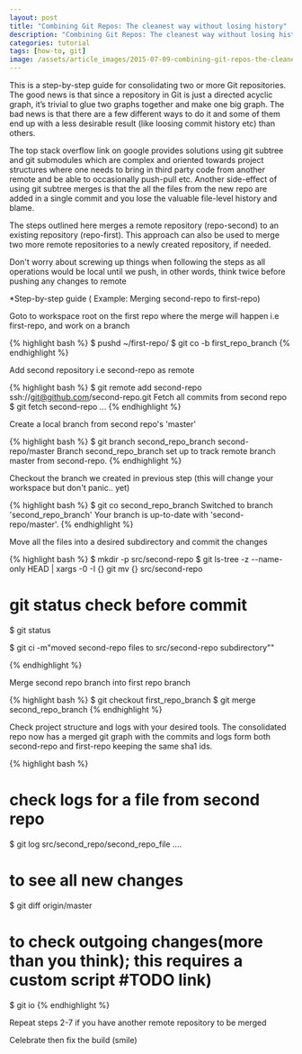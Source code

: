 ```yaml
---
layout: post
title: "Combining Git Repos: The cleanest way without losing history"
description: "Combining Git Repos: The cleanest way without losing history"
categories: tutorial
tags: [how-to, git]
image: /assets/article_images/2015-07-09-combining-git-repos-the-cleanest-way-without-losing-history/road-merge.JPG
---
```


This is a step-by-step guide for consolidating two or more Git repositories. 
The good news is that since a repository in Git is just a directed
acyclic graph, it’s trivial to glue two graphs together and make one
big graph.  The bad news is that there are a few different ways to do
it and some of them end up with a less desirable result (like loosing
commit history etc) than others.

The top stack overflow link on google provides solutions using git
subtree and git submodules which are complex and oriented towards
project structures where one needs to bring in third party code from
another remote and be able to occasionally push-pull etc. Another
side-effect of using git subtree merges is that the all the files from
the new repo are added in a single commit and you lose the valuable
file-level history and blame.

The steps outlined here merges a remote repository (repo-second) to an
existing repository (repo-first). This approach can also be used to
merge two more remote repositories to a newly created repository, if
needed.

Don't worry about screwing up things when following the steps as all
operations would be local until we push, in other words, think twice
before pushing any changes to remote

*Step-by-step guide ( Example: Merging second-repo to first-repo)

Goto to workspace root on the first repo where the merge will
happen i.e first-repo, and work on a branch

{% highlight bash %}
$ pushd ~/first-repo/
$ git co -b first_repo_branch 
{% endhighlight %}

Add second repository i.e second-repo as remote

{% highlight bash %}
$ git remote add second-repo ssh://git@github.com/second-repo.git
Fetch all commits from second repo
$ git fetch second-repo
...
{% endhighlight %}

Create a local branch from second repo's 'master'

{% highlight bash %}
$ git branch second_repo_branch second-repo/master
Branch second_repo_branch set up to track remote branch master from second-repo.
{% endhighlight %}

Checkout the branch we created in previous step (this will change
your workspace but don't panic.. yet)

{% highlight bash %}
$ git co second_repo_branch
Switched to branch 'second_repo_branch'
Your branch is up-to-date with 'second-repo/master'.
{% endhighlight %}

Move all the files into a desired subdirectory and commit the
changes

{% highlight bash %}
$ mkdir -p src/second-repo
$ git ls-tree -z --name-only HEAD | xargs -0 -I {} git mv {} src/second-repo
 
# git status check before commit
$ git status
 
$ git ci -m"moved second-repo files to src/second-repo subdirectory""

{% endhighlight %}

Merge second repo branch into first repo branch

{% highlight bash %}
$ git checkout first_repo_branch
$ git merge second_repo_branch
{% endhighlight %}

Check project structure and logs with your desired tools. The
consolidated repo now has a merged git graph with the commits and logs
form both second-repo and first-repo keeping the same sha1 ids.

{% highlight bash %}
# check logs for a file from second repo
$ git log src/second_repo/second_repo_file
....

# to see all new changes
$ git diff origin/master

# to check outgoing changes(more than you think); this requires a custom script #TODO link)
$ git io
{% endhighlight %}

Repeat steps 2-7 if you have another remote repository to be merged

Celebrate then fix the build (smile)
